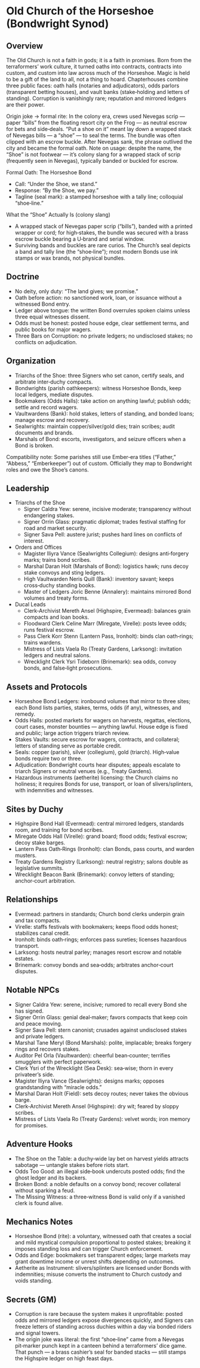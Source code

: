 # Old Church of the Horseshoe (Bondwright Synod)

## Overview
The Old Church is not a faith in gods; it is a faith in promises. Born from the terraformers’ work culture, it turned oaths into contracts, contracts into custom, and custom into law across much of the Horseshoe. Magic is held to be a gift of the land to all, not a thing to hoard. Chapterhouses combine three public faces: oath halls (notaries and adjudicators), odds parlors (transparent betting houses), and vault banks (stake‑holding and letters of standing). Corruption is vanishingly rare; reputation and mirrored ledgers are their power.

Origin joke → formal rite: In the colony era, crews used Nevegas scrip — paper “bills” from the floating resort city on the Frog — as neutral escrow for bets and side‑deals. “Put a shoe on it” meant lay down a wrapped stack of Nevegas bills — a “shoe” — to seal the terms. The bundle was often clipped with an escrow buckle. After Nevegas sank, the phrase outlived the city and became the formal oath.
Note on usage: despite the name, the “Shoe” is not footwear — it’s colony slang for a wrapped stack of scrip (frequently seen in Nevegas), typically banded or buckled for escrow.

Formal Oath: The Horseshoe Bond
- Call: “Under the Shoe, we stand.”
- Response: “By the Shoe, we pay.”
- Tagline (seal mark): a stamped horseshoe with a tally line; colloquial “shoe‑line.”
 
What the “Shoe” Actually Is (colony slang)
- A wrapped stack of Nevegas paper scrip (“bills”), banded with a printed wrapper or cord; for high‑stakes, the bundle was secured with a brass escrow buckle bearing a U‑brand and serial window.
- Surviving bands and buckles are rare curios. The Church’s seal depicts a band and tally line (the “shoe‑line”); most modern Bonds use ink stamps or wax brands, not physical bundles.

## Doctrine
- No deity, only duty: “The land gives; we promise.”
- Oath before action: no sanctioned work, loan, or issuance without a witnessed Bond entry.
- Ledger above tongue: the written Bond overrules spoken claims unless three equal witnesses dissent.
- Odds must be honest: posted house edge, clear settlement terms, and public books for major wagers.
- Three Bars on Corruption: no private ledgers; no undisclosed stakes; no conflicts on adjudication.

## Organization
- Triarchs of the Shoe: three Signers who set canon, certify seals, and arbitrate inter‑duchy compacts.
- Bondwrights (parish oathkeepers): witness Horseshoe Bonds, keep local ledgers, mediate disputes.
- Bookmakers (Odds Halls): take action on anything lawful; publish odds; settle and record wagers.
- Vaultwardens (Bank): hold stakes, letters of standing, and bonded loans; manage escrow and recovery.
- Sealwrights: maintain copper/silver/gold dies; train scribes; audit documents and brands.
- Marshals of Bond: escorts, investigators, and seizure officers when a Bond is broken.

Compatibility note: Some parishes still use Ember‑era titles (“Father,” “Abbess,” “Emberkeeper”) out of custom. Officially they map to Bondwright roles and owe the Shoe’s canons.

## Leadership
- Triarchs of the Shoe
  - Signer Caldra Yew: serene, incisive moderate; transparency without endangering stakes.
  - Signer Orrin Glass: pragmatic diplomat; trades festival staffing for road and market security.
  - Signer Sava Pell: austere jurist; pushes hard lines on conflicts of interest.
- Orders and Offices
  - Magister Iliyra Vance (Sealwrights Collegium): designs anti‑forgery marks; trains bond scribes.
  - Marshal Daran Holt (Marshals of Bond): logistics hawk; runs decoy stake convoys and sting ledgers.
  - High Vaultwarden Neris Quill (Bank): inventory savant; keeps cross‑duchy standing books.
  - Master of Ledgers Joric Benne (Annalery): maintains mirrored Bond volumes and treaty forms.
- Ducal Leads
  - Clerk‑Archivist Mereth Ansel (Highspire, Evermead): balances grain compacts and loan books.
  - Floodward Clerk Celine Marr (Miregate, Virelle): posts levee odds; runs festival escrow.
  - Pass Clerk Korr Stenn (Lantern Pass, Ironholt): binds clan oath‑rings; trains wardens.
  - Mistress of Lists Vaela Ro (Treaty Gardens, Larksong): invitation ledgers and neutral salons.
  - Wrecklight Clerk Ysri Tideborn (Brinemark): sea odds, convoy bonds, and false‑light prosecutions.

## Assets and Protocols
- Horseshoe Bond Ledgers: ironbound volumes that mirror to three sites; each Bond lists parties, stakes, terms, odds (if any), witnesses, and remedy.
- Odds Halls: posted markets for wagers on harvests, regattas, elections, court cases, monster bounties — anything lawful. House edge is fixed and public; large action triggers triarch review.
- Stakes Vaults: secure escrow for wagers, contracts, and collateral; letters of standing serve as portable credit.
- Seals: copper (parish), silver (collegium), gold (triarch). High‑value bonds require two or three.
- Adjudication: Bondwright courts hear disputes; appeals escalate to triarch Signers or neutral venues (e.g., Treaty Gardens).
- Hazardous instruments (aetherite) licensing: the Church claims no holiness; it requires Bonds for use, transport, or loan of slivers/splinters, with indemnities and witnesses.

## Sites by Duchy
- Highspire Bond Hall (Evermead): central mirrored ledgers, standards room, and training for bond scribes.
- Miregate Odds Hall (Virelle): grand board; flood odds; festival escrow; decoy stake barges.
- Lantern Pass Oath‑Rings (Ironholt): clan Bonds, pass courts, and warden musters.
- Treaty Gardens Registry (Larksong): neutral registry; salons double as legislative summits.
- Wrecklight Beacon Bank (Brinemark): convoy letters of standing; anchor‑court arbitration.

## Relationships
- Evermead: partners in standards; Church bond clerks underpin grain and tax compacts.
- Virelle: staffs festivals with bookmakers; keeps flood odds honest; stabilizes canal credit.
- Ironholt: binds oath‑rings; enforces pass sureties; licenses hazardous transport.
- Larksong: hosts neutral parley; manages resort escrow and notable estates.
- Brinemark: convoy bonds and sea‑odds; arbitrates anchor‑court disputes.

## Notable NPCs
- Signer Caldra Yew: serene, incisive; rumored to recall every Bond she has signed.
- Signer Orrin Glass: genial deal‑maker; favors compacts that keep coin and peace moving.
- Signer Sava Pell: stern canonist; crusades against undisclosed stakes and private ledgers.
- Marshal Tane Meryl (Bond Marshals): polite, implacable; breaks forgery rings and recovers stakes.
- Auditor Pel Orla (Vaultwarden): cheerful bean‑counter; terrifies smugglers with perfect paperwork.
- Clerk Ysri of the Wrecklight (Sea Desk): sea‑wise; thorn in every privateer’s side.
- Magister Iliyra Vance (Sealwrights): designs marks; opposes grandstanding with “miracle odds.”
- Marshal Daran Holt (Field): sets decoy routes; never takes the obvious barge.
- Clerk‑Archivist Mereth Ansel (Highspire): dry wit; feared by sloppy scribes.
- Mistress of Lists Vaela Ro (Treaty Gardens): velvet words; iron memory for promises.

## Adventure Hooks
- The Shoe on the Table: a duchy‑wide lay bet on harvest yields attracts sabotage — untangle stakes before riots start.
- Odds Too Good: an illegal side‑book undercuts posted odds; find the ghost ledger and its backers.
- Broken Bond: a noble defaults on a convoy bond; recover collateral without sparking a feud.
- The Missing Witness: a three‑witness Bond is valid only if a vanished clerk is found alive.

## Mechanics Notes
- Horseshoe Bond (rite): a voluntary, witnessed oath that creates a social and mild mystical compulsion proportional to posted stakes; breaking it imposes standing loss and can trigger Church enforcement.
- Odds and Edge: bookmakers set transparent edges; large markets may grant downtime income or unrest shifts depending on outcomes.
- Aetherite as Instrument: slivers/splinters are licensed under Bonds with indemnities; misuse converts the instrument to Church custody and voids standing.

## Secrets (GM)
- Corruption is rare because the system makes it unprofitable: posted odds and mirrored ledgers expose divergences quickly, and Signers can freeze letters of standing across duchies within a day via bonded riders and signal towers.
- The origin joke was literal: the first “shoe‑line” came from a Nevegas pit‑marker punch kept in a canteen behind a terraformers’ dice game. That punch — a brass cashier’s seal for banded stacks — still stamps the Highspire ledger on high feast days.
